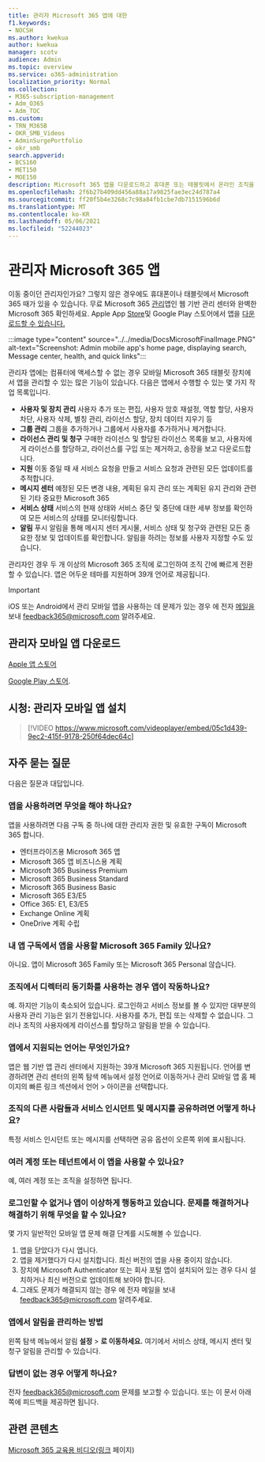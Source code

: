 ```yaml
---
title: 관리자 Microsoft 365 앱에 대한
f1.keywords:
- NOCSH
ms.author: kwekua
author: kwekua
manager: scotv
audience: Admin
ms.topic: overview
ms.service: o365-administration
localization_priority: Normal
ms.collection:
- M365-subscription-management
- Adm_O365
- Adm_TOC
ms.custom:
- TRN_M365B
- OKR_SMB_Videos
- AdminSurgePortfolio
- okr_smb
search.appverid:
- BCS160
- MET150
- MOE150
description: Microsoft 365 앱을 다운로드하고 휴대폰 또는 태블릿에서 온라인 조직을 관리하는 방법을 배워야 합니다.
ms.openlocfilehash: 2f6b27b409dd456a88a17a9825fae3ec24d787a4
ms.sourcegitcommit: ff20f5b4e3268c7c98a84fb1cbe7db7151596b6d
ms.translationtype: MT
ms.contentlocale: ko-KR
ms.lasthandoff: 05/06/2021
ms.locfileid: "52244023"
---
```

# <a name="about-the-microsoft-365-admin-mobile-app"></a>관리자 Microsoft 365 앱

이동 중이던 관리자인가요? 그렇지 않은 경우에도 휴대폰이나 태블릿에서 Microsoft 365 때가 있을 수 있습니다. 무료 Microsoft 365 [관리](https://go.microsoft.com/fwlink/?LinkID=627216)앱인 웹 기반 관리 센터와 완벽한 Microsoft 365 확인하세요. Apple App [Store](https://apps.apple.com/app/apple-store/id761397963?pt=80423&ct=docsaboutadminapp&mt=8)및 Google Play 스토어에서 앱을 [다운로드할 수 있습니다.](https://play.google.com/store/apps/details?id=com.ms.office365admin&referrer=utm_source%3Ddocsaboutadminapp%26utm_campaign%25docsaboutadminapp)

:::image type="content" source="../../media/DocsMicrosoftFinalImage.PNG" alt-text="Screenshot: Admin mobile app's home page, displaying search, Message center, health, and quick links":::

관리자 앱에는 컴퓨터에 액세스할 수 없는 경우 모바일 Microsoft 365 태블릿 장치에서 앱을 관리할 수 있는 많은 기능이 있습니다. 다음은 앱에서 수행할 수 있는 몇 가지 작업 목록입니다.

- **사용자 및 장치 관리** 사용자 추가 또는 편집, 사용자 암호 재설정, 역할 할당, 사용자 차단, 사용자 삭제, 별칭 관리, 라이선스 할당, 장치 데이터 지우기 등
- **그룹 관리** 그룹을 추가하거나 그룹에서 사용자를 추가하거나 제거합니다.
- **라이선스 관리 및 청구** 구매한 라이선스 및 할당된 라이선스 목록을 보고, 사용자에게 라이선스를 할당하고, 라이선스를 구입 또는 제거하고, 송장을 보고 다운로드합니다.
- **지원** 이동 중일 때 새 서비스 요청을 만들고 서비스 요청과 관련된 모든 업데이트를 추적합니다.
- **메시지 센터** 예정된 모든 변경 내용, 계획된 유지 관리 또는 계획된 유지 관리와 관련된 기타 중요한 Microsoft 365
- **서비스 상태** 서비스의 현재 상태와 서비스 중단 및 중단에 대한 세부 정보를 확인하여 모든 서비스의 상태를 모니터링합니다.
- **알림** 푸시 알림을 통해 메시지 센터 게시물, 서비스 상태 및 청구와 관련된 모든 중요한 정보 및 업데이트를 확인합니다. 알림을 하려는 정보를 사용자 지정할 수도 있습니다.

관리자인 경우 두 개 이상의 Microsoft 365 조직에 로그인하여 조직 간에 빠르게 전환할 수 있습니다. 앱은 어두운 테마를 지원하며 39개 언어로 제공됩니다.
  
> [!IMPORTANT]
> iOS 또는 Android에서 관리 모바일 앱을 사용하는 데 문제가 있는 경우 에 전자 [메일을](mailto:feedback365@microsoft.com) 보내 feedback365@microsoft.com 알려주세요.
  
## <a name="download-the-admin-mobile-app"></a>관리자 모바일 앱 다운로드

[Apple 앱 스토어](https://apps.apple.com/app/apple-store/id761397963?pt=80423&ct=docsaboutadminapp&mt=8) 

[Google Play 스토어](https://play.google.com/store/apps/details?id=com.ms.office365admin&referrer=utm_source%3Ddocsaboutadminapp%26utm_campaign%25docsaboutadminapp).
  
## <a name="watch-install-the-admin-mobile-app"></a>시청: 관리자 모바일 앱 설치

> [!VIDEO https://www.microsoft.com/videoplayer/embed/05c1d439-9ec2-415f-9178-250f64dec64c]

## <a name="frequently-asked-questions"></a>자주 묻는 질문

다음은 질문과 대답입니다.
  
### <a name="what-do-i-need-to-do-to-be-able-to-use-the-app"></a>앱을 사용하려면 무엇을 해야 하나요?

앱을 사용하려면 다음 구독 중 하나에 대한 관리자 권한 및 유효한 구독이 Microsoft 365 합니다.

- 엔터프라이즈용 Microsoft 365 앱
- Microsoft 365 앱 비즈니스용 계획
- Microsoft 365 Business Premium
- Microsoft 365 Business Standard
- Microsoft 365 Business Basic
- Microsoft 365 E3/E5
- Office 365: E1, E3/E5
- Exchange Online 계획
- OneDrive 계획 수립
  
### <a name="can-i-use-the-app-with-my-microsoft-365-family-subscription"></a>내 앱 구독에서 앱을 사용할 Microsoft 365 Family 있나요?

아니요. 앱이 Microsoft 365 Family 또는 Microsoft 365 Personal 않습니다.

### <a name="will-the-app-work-if-my-organization-has-directory-synchronization-enabled"></a>조직에서 디렉터리 동기화를 사용하는 경우 앱이 작동하나요?

예. 하지만 기능이 축소되어 있습니다. 로그인하고 서비스 정보를 볼 수 있지만 대부분의 사용자 관리 기능은 읽기 전용입니다. 사용자를 추가, 편집 또는 삭제할 수 없습니다. 그러나 조직의 사용자에게 라이선스를 할당하고 알림을 받을 수 있습니다.
  
### <a name="what-languages-are-supported-by-the-app"></a>앱에서 지원되는 언어는 무엇인가요?

앱은 웹 기반 앱 관리 센터에서 지원하는 39개 Microsoft 365 지원됩니다. 언어를 변경하려면 관리 센터의 왼쪽 탐색 메뉴에서 설정 언어로 이동하거나 관리 모바일 앱 홈 페이지의 빠른 링크 섹션에서 언어  >   아이콘을 선택합니다.  
  
### <a name="how-can-i-share-the-service-incidents-and-messages-with-the-rest-of-my-organization"></a>조직의 다른 사람들과 서비스 인시던트 및 메시지를 공유하려면 어떻게 하나요?

특정 서비스 인시던트 또는 메시지를 선택하면 공유 옵션이 오른쪽 위에 표시됩니다.
  
### <a name="can-i-use-this-app-with-multiple-accounts-or-tenants"></a>여러 계정 또는 테넌트에서 이 앱을 사용할 수 있나요?

예, 여러 계정 또는 조직을 설정하면 됩니다.

### <a name="im-unable-to-login-or-my-app-is-acting-funny-what-can-i-do-to-troubleshoot-or-fix-the-issue"></a>로그인할 수 없거나 앱이 이상하게 행동하고 있습니다. 문제를 해결하거나 해결하기 위해 무엇을 할 수 있나요?

몇 가지 일반적인 모바일 앱 문제 해결 단계를 시도해볼 수 있습니다.

1. 앱을 닫았다가 다시 엽니다.
1. 앱을 제거했다가 다시 설치합니다. 최신 버전의 앱을 사용 중이지 않습니다.
1. 장치에 Microsoft Authenticator 또는 회사 포털 앱이 설치되어 있는 경우 다시 설치하거나 최신 버전으로 업데이트해 보아야 합니다.
1. 그래도 문제가 해결되지 않는 경우 에 전자 메일을 보내 feedback365@microsoft.com 알려주세요.

### <a name="how-do-i-manage-notifications-in-the-app"></a>앱에서 알림을 관리하는 방법

왼쪽 탐색 메뉴에서 알림 **설정**  >  **로 이동하세요.** 여기에서 서비스 상태, 메시지 센터 및 청구 알림을 관리할 수 있습니다.

### <a name="what-do-i-do-if-my-question-isnt-answered"></a>답변이 없는 경우 어떻게 하나요?

전자 [feedback365@microsoft.com](mailto:feedback365@microsoft.com) 문제를 보고할 수 있습니다. 또는 이 문서 아래쪽에 피드백을 제공하면 됩니다.
  
## <a name="related-content"></a>관련 콘텐츠 

[Microsoft 365 교육용 비디오(링크](../../business-video/index.yml) 페이지)

